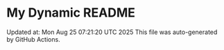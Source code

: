 # My Dynamic README
Updated at: Mon Aug 25 07:21:20 UTC 2025
This file was auto-generated by GitHub Actions.
